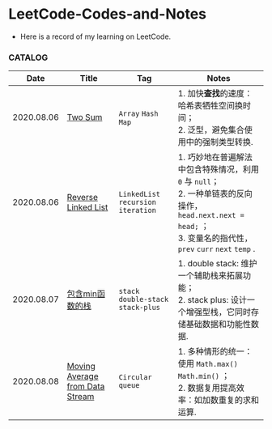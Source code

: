 # LeetCode-Codes-and-Notes
-  Here is a record of my learning on LeetCode.

### CATALOG

| Date       | Title                                                        | Tag                                  | Notes                                                        |
| ---------- | ------------------------------------------------------------ | ------------------------------------ | ------------------------------------------------------------ |
| 2020.08.06 | [Two Sum](Two-Sum.md)                                        | `Array` `Hash Map`                   | 1. 加快**查找**的速度：哈希表牺牲空间换时间；<br>2. 泛型，避免集合使用中的强制类型转换. |
| 2020.08.06 | [Reverse Linked List](Reverse-Linked-List.md)                | `LinkedList` `recursion` `iteration` | 1. 巧妙地在普遍解法中包含特殊情况，利用 `0` 与 `null`；<br>2. 一种单链表的反向操作，`head.next.next = head;` ；<br>3. 变量名的指代性，`prev` `curr` `next` `temp` . |
| 2020.08.07 | [包含min函数的栈](minStack.md)                               | `stack` `double-stack` `stack-plus`  | 1. double stack: 维护一个辅助栈来拓展功能；<br>2. stack plus: 设计一个增强型栈，它同时存储基础数据和功能性数据. |
| 2020.08.08 | [Moving Average from Data Stream](Moving-Average-from-Data-Stream.md) | `Circular queue`                     | 1. 多种情形的统一：使用 `Math.max()` `Math.min()` ；<br>2. 数据复用提高效率：如加数重复的求和运算. |
